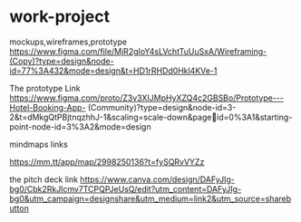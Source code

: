 # work-project
mockups,wireframes,prototype
https://www.figma.com/file/MjR2gIoY4sLVchtTuUuSxA/Wireframing-(Copy)?type=design&node-id=77%3A432&mode=design&t=HD1rRHDd0Hkl4KVe-1

The prototype Link
https://www.figma.com/proto/Z3v3XIJMpHyXZQ4c2GBSBo/Prototype---Hotel-Booking-App-
(Community)?type=design&node-id=3-2&t=dMkgQtPBjtnqzhhJ-1&scaling=scale-down&pageid=0%3A1&starting-point-node-id=3%3A2&mode=design

mindmaps links

https://mm.tt/app/map/2998250136?t=fySQRvVYZz

the pitch deck link
https://www.canva.com/design/DAFyJIg-bg0/Cbk2RkJlcmv7TCPQPJeUsQ/edit?utm_content=DAFyJIg-bg0&utm_campaign=designshare&utm_medium=link2&utm_source=sharebutton
